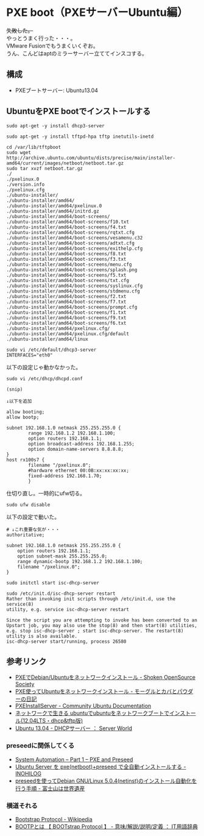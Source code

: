 # PXE boot（PXEサーバーUbuntu編）

~~失敗した。~~  
やっとうまく行った・・・。  
VMware Fusionでもうまくいくぞお。  
うん、こんどはaptのミラーサーバー立ててインスコする。

## 構成

- PXEブートサーバー: Ubuntu13.04

## UbuntuをPXE bootでインストールする

```
sudo apt-get -y install dhcp3-server
```

```
sudo apt-get -y install tftpd-hpa tftp inetutils-inetd
```

```
cd /var/lib/tftpboot
sudo wget http://archive.ubuntu.com/ubuntu/dists/precise/main/installer-amd64/current/images/netboot/netboot.tar.gz
sudo tar xvzf netboot.tar.gz
./
./pxelinux.0
./version.info
./pxelinux.cfg
./ubuntu-installer/
./ubuntu-installer/amd64/
./ubuntu-installer/amd64/pxelinux.0
./ubuntu-installer/amd64/initrd.gz
./ubuntu-installer/amd64/boot-screens/
./ubuntu-installer/amd64/boot-screens/f10.txt
./ubuntu-installer/amd64/boot-screens/f4.txt
./ubuntu-installer/amd64/boot-screens/rqtxt.cfg
./ubuntu-installer/amd64/boot-screens/vesamenu.c32
./ubuntu-installer/amd64/boot-screens/adtxt.cfg
./ubuntu-installer/amd64/boot-screens/exithelp.cfg
./ubuntu-installer/amd64/boot-screens/f8.txt
./ubuntu-installer/amd64/boot-screens/f3.txt
./ubuntu-installer/amd64/boot-screens/menu.cfg
./ubuntu-installer/amd64/boot-screens/splash.png
./ubuntu-installer/amd64/boot-screens/f5.txt
./ubuntu-installer/amd64/boot-screens/txt.cfg
./ubuntu-installer/amd64/boot-screens/syslinux.cfg
./ubuntu-installer/amd64/boot-screens/stdmenu.cfg
./ubuntu-installer/amd64/boot-screens/f2.txt
./ubuntu-installer/amd64/boot-screens/f7.txt
./ubuntu-installer/amd64/boot-screens/prompt.cfg
./ubuntu-installer/amd64/boot-screens/f1.txt
./ubuntu-installer/amd64/boot-screens/f9.txt
./ubuntu-installer/amd64/boot-screens/f6.txt
./ubuntu-installer/amd64/pxelinux.cfg/
./ubuntu-installer/amd64/pxelinux.cfg/default
./ubuntu-installer/amd64/linux

```

```
sudo vi /etc/default/dhcp3-server
INTERFACES="eth0"
```

以下の設定じゃ動かなかった。

```
sudo vi /etc/dhcp/dhcpd.conf

(snip)

↓以下を追加

allow booting;
allow bootp;

subnet 192.168.1.0 netmask 255.255.255.0 {
        range 192.168.1.2 192.168.1.100;
        option routers 192.168.1.1;
        option broadcast-address 192.168.1.255;
        option domain-name-servers 8.8.8.8;
}
host rx100s7 {
        filename "/pxelinux.0";
        #hardware ethernet 00:0B:xx:xx:xx:xx;
        fixed-address 192.168.1.70;
        }
```

仕切り直し。一時的にufw切る。

```
sudo ufw disable
```

以下の設定で動いた。

```
# ↓これ重要な気が・・・
authoritative;

subnet 192.168.1.0 netmask 255.255.255.0 {
    option routers 192.168.1.1;
    option subnet-mask 255.255.255.0;
    range dynamic-bootp 192.168.1.2 192.168.1.100;
    filename "/pxelinux.0";
}
```

```
sudo initctl start isc-dhcp-server
```

```
sudo /etc/init.d/isc-dhcp-server restart
Rather than invoking init scripts through /etc/init.d, use the service(8)
utility, e.g. service isc-dhcp-server restart

Since the script you are attempting to invoke has been converted to an
Upstart job, you may also use the stop(8) and then start(8) utilities,
e.g. stop isc-dhcp-server ; start isc-dhcp-server. The restart(8) utility is also available.
isc-dhcp-server start/running, process 26580

```

## 参考リンク

- [PXEでDebian/Ubuntuをネットワークインストール - Shoken OpenSource Society](http://shoken.hatenablog.com/entry/20080306/p1)
- [PXE使ってUbuntuをネットワークインストール - モーグルとカバとパウダーの日記](http://d.hatena.ne.jp/stealthinu/20110726/p1)
- [PXEInstallServer - Community Ubuntu Documentation](https://help.ubuntu.com/community/PXEInstallServer)
- [ネットワークで生きる ubuntuでubuntuをネットワークブートでインストール(12.04LTS・dhcp&tftp版)](http://hukuroufc2.blog.fc2.com/blog-entry-52.html)
- [Ubuntu 13.04 - DHCPサーバー ： Server World](http://www.server-world.info/query?os=Ubuntu_13.04&p=dhcp)

### preseedに関係してくる

- [System Automation – Part 1 – PXE and Preseed](http://www.briancarpio.com/2012/04/04/system-automation-part-1/)
- [Ubuntu Server を pxe(netboot)+preseed で全自動インストールする - INOHILOG](http://d.hatena.ne.jp/InoHiro/20110830/1314710048)
- [preseedを使ってDebian GNU/Linux 5.0.4(netinst)のインストール自動化を行う手順 - 富士山は世界遺産](http://d.hatena.ne.jp/fujisan3776/20100630/1277861431)

### 横道それる

- [Bootstrap Protocol - Wikipedia](http://ja.wikipedia.org/wiki/Bootstrap_Protocol)
- [BOOTPとは 【 BOOTstrap Protocol 】 - 意味/解説/説明/定義 ： IT用語辞典](http://e-words.jp/w/BOOTP.html)
